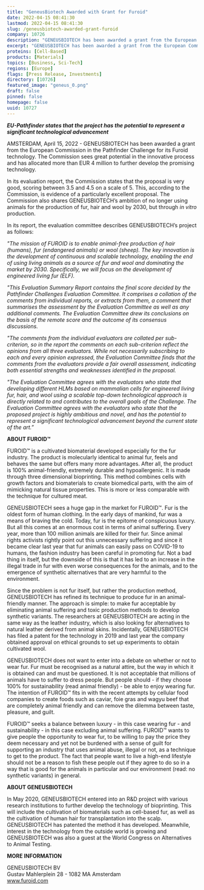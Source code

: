 ```yaml
---
title: "GeneusBiotech Awarded with Grant for Furoid"
date: 2022-04-15 08:41:30
lastmod: 2022-04-15 08:41:30
slug: /geneusbiotech-awarded-grant-furoid
company: 10726
description: "GENEUSBIOTECH has been awarded a grant from the European Commission in the Pathfinder Challenge for its Furoid technology. The Commission sees great potential in the innovative process and has allocated more than EUR 4 million to further develop the promising technology."
excerpt: "GENEUSBIOTECH has been awarded a grant from the European Commission in the Pathfinder Challenge for its Furoid technology. The Commission sees great potential in the innovative process and has allocated more than EUR 4 million to further develop the promising technology."
proteins: [Cell-Based]
products: [Materials]
topics: [Business, Sci-Tech]
regions: [Europe]
flags: [Press Release, Investments]
directory: [10726]
featured_image: "geneus_0.png"
draft: false
pinned: false
homepage: false
uuid: 10727
---
```

<p><em><strong>EU-Pathfinder states that the project has the potential to represent a significant technological advancement</strong></em></p>
<p>AMSTERDAM, April 15, 2022 - GENEUSBIOTECH has been awarded a grant from the European Commission in the Pathfinder Challenge for its Furoid technology. The Commission sees great potential in the innovative process and has allocated more than EUR 4 million to further develop the promising technology.</p>
<p>In its evaluation report, the Commission states that the proposal is very good, scoring between 3.5 and 4.5 on a scale of 5. This, according to the Commission, is evidence of a particularly excellent proposal. The Commission also shares GENEUSBIOTECH’s ambition of no longer using animals for the production of fur, hair and wool by 2030, but through <em>in vitro</em> production.</p>
<p>In its report, the evaluation committee describes GENEUSBIOTECH’s project as follows:</p>
<p><em>"The mission of FUROID is to enable animal-free production of hair (humans), fur (endangered animals) or wool (sheep). The key innovation is the development of continuous and scalable technology, enabling the end of using living animals as a source of fur and wool and dominating the market by 2030. Specifically, we will focus on the development of engineered living fur (ELF).</em></p>
<p><em>"This Evaluation Summary Report contains the final score decided by the Pathfinder Challenges Evaluation Committee. It comprises a collation of the comments from individual reports, or extracts from them, a comment that summarises the assessment by the Evaluation Committee as well as any additional comments. The Evaluation Committee drew its conclusions on the basis of the remote score and the outcome of its consensus discussions.</em></p>
<p><em>"The comments from the individual evaluators are collated per sub-criterion, so in the report the comments on each sub-criterion reflect the opinions from all three evaluators. While not necessarily subscribing to each and every opinion expressed, the Evaluation Committee finds that the comments from the evaluators provide a fair overall assessment, indicating both essential strengths and weaknesses identified in the proposal.</em></p>
<p><em>"The Evaluation Committee agrees with the evaluators who state that developing different HLMs based on mammalian cells for engineered living fur, hair, and wool using a scalable top-down technological approach is directly related to and contributes to the overall goals of the Challenge. The Evaluation Committee agrees with the evaluators who state that the proposed project is highly ambitious and novel, and has the potential to represent a significant technological advancement beyond the current state of the art.”</em></p>
<p><strong>ABOUT FUROID™</strong></p>
<p>FUROID™ is a cultivated biomaterial developed especially for the fur industry. The product is molecularly identical to animal fur, feels and behaves the same but offers many more advantages. After all, the product is 100% animal-friendly, extremely durable and hypoallergenic. It is made through three dimensional bioprinting. This method combines cells with growth factors and biomaterials to create biomedical parts, with the aim of mimicking natural tissue properties. This is more or less comparable with the technique for cultured meat.</p>
<p>GENEUSBIOTECH sees a huge gap in the market for FUROID™. Fur is the oldest form of human clothing. In the early days of mankind, fur was a means of braving the cold. Today, fur is the epitome of conspicuous luxury. But all this comes at an enormous cost in terms of animal suffering. Every year, more than 100 million animals are killed for their fur. Since animal rights activists rightly point out this unnecessary suffering and since it became clear last year that fur animals can easily pass on COVID-19 to humans, the fashion industry has been careful in promoting fur. Not a bad thing in itself, but the downside of this is that it has led to an increase in the illegal trade in fur with even worse consequences for the animals, and to the emergence of synthetic alternatives that are very harmful to the environment.</p>
<p>Since the problem is not fur itself, but rather the production method, GENEUSBIOTECH has refined its technique to produce fur in an animal-friendly manner. The approach is simple: to make fur acceptable by eliminating animal suffering and toxic production methods to develop synthetic variants. The researchers at GENEUSBIOTECH are acting in the same way as the leather industry, which is also looking for alternatives to natural leather derived from animal skins. Incidentally, GENEUSBIOTECH has filed a patent for the technology in 2019 and last year the company obtained approval on ethical grounds to set up experiments to obtain cultivated wool.</p>
<p>GENEUSBIOTECH does not want to enter into a debate on whether or not to wear fur. Fur must be recognised as a natural attire, but the way in which it is obtained can and must be questioned. It is not acceptable that millions of animals have to suffer to dress people. But people should - if they choose 100% for sustainability (read animal friendly) - be able to enjoy wearing fur. The intention of FUROID™ fits in with the recent attempts by cellular food companies to create foods such as caviar, foie gras and wagyu beef that are completely animal friendly and can remove the dilemma between taste, pleasure, and guilt.</p>
<p>FUROID™ seeks a balance between luxury - in this case wearing fur - and sustainability - in this case excluding animal suffering. FUROID™ wants to give people the opportunity to wear fur, to be willing to pay the price they deem necessary and yet not be burdened with a sense of guilt for supporting an industry that uses animal abuse, illegal or not, as a technique to get to the product. The fact that people want to live a high-end lifestyle should not be a reason to fish these people out if they agree to do so in a way that is good for the animals in particular and our environment (read: no synthetic variants) in general.</p>
<p><strong>ABOUT GENEUSBIOTECH</strong></p>
<p>In May 2020, GENEUSBIOTECH entered into an R&D project with various research institutions to further develop the technology of bioprinting. This will include the cultivation of biomaterials such as cell-based fur, as well as the cultivation of human hair for transplantation into the scalp. GENEUSBIOTECH has patented the method it has developed. Meanwhile, interest in the technology from the outside world is growing and GENEUSBIOTECH was also a guest at the World Congress on Alternatives to Animal Testing.</p>
<p><strong>MORE INFORMATION</strong></p>
<p>GENEUSBIOTECH BV<br />
Gustav Mahlerplein 28 - 1082 MA Amsterdam<br />
<a href="http://www.furoid.com">www.furoid.com</a></p>
